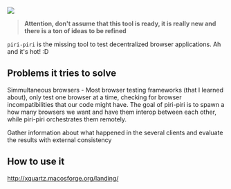 ![](http://www.195524.mrsite.com/123.jpg)

> **Attention, don't assume that this tool is ready, it is really new and there is a ton of ideas to be refined**




`piri-piri` is the missing tool to test decentralized browser applications. Ah and it's hot! :D

## Problems it tries to solve

Simmultaneous browsers - Most browser testing frameworks (that I learned about), only test one browser at a time, checking for browser incompatibilities that our code might have. The goal of piri-piri is to spawn a how many browsers we want and have them interop between each other, while piri-piri orchestrates them remotely.


Gather information about what happened in the several clients and evaluate the results with external consistency

## How to use it



http://xquartz.macosforge.org/landing/
